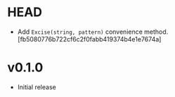 # HEAD
* Add `Excise(string, pattern)` convenience method. [fb5080776b722cf6c2f0fabb419374b4e1e7674a]

# v0.1.0
* Initial release
